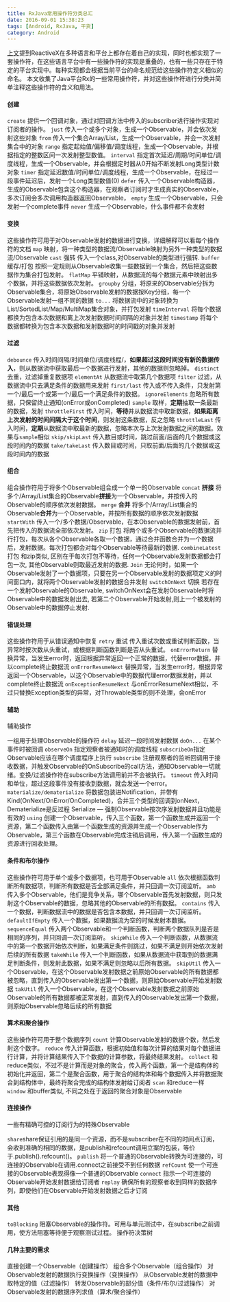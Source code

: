 ```yaml
---
title: RxJava常用操作符分类总汇
date: 2016-09-01 15:38:23
tags: [Android, RxJava, 干货]
category: Android
---
```


[上文](http://nightfarmer.github.io/2016/08/31/RxJavaClick/)提到ReactiveX在多种语言和平台上都存在着自己的实现，同时也都实现了一套操作符，在这些语言平台中有一些操作符的实现是重叠的，也有一些只存在于特定的平台实现中。每种实现都会根据当前平台的命名规范给这些操作符定义相似的命名。
本文收集了Java平台Rx的一些常用操作符，并对这些操作符进行分类并简单注释这些操作符的含义和用法。
<!-- more -->
#### 创建
`create` 提供一个回调对象，通过对回调方法中传入的subscriber进行操作实现对订阅者的操作。
`just` 传入一个或多个对象，生成一个Observable，并会依次发射这些对象
`from` 传入一个集合Array/List，生成一个Observable，并会一次发射集合中的对象
`range` 指定起始值/偏移值/调度线程，生成一个Observable，并根据指定的整数区间一次发射整型数值。
`interval` 指定首次延迟/周期/时间单位/调度线程，生成一个Observable，并会根据定时器从0开始不断发射Long类型计数对象
`timer` 指定延迟数值/时间单位/调度线程，生成一个Observable，在经过一段事件延迟后，发射一个Long类型数值(0)
`defer` 传入一个Observable构造器，生成的Observable包含这个构造器，在观察者订阅时才生成真实的Observable，多次订阅会多次调用构造器返回Observable，
`empty` 生成一个Observable，只会发射一个complete事件
`never` 生成一个Observable，什么事件都不会发射


#### 变换
这些操作符可用于对Observable发射的数据进行变换，详细解释可以看每个操作符的文档
`map` 映射，将一种类型的数据流/Observable映射为另外一种类型的数据流/Observable
`cast` 强转 传入一个class,对Observable的类型进行强转.
`buffer` 缓存/打包 按照一定规则从Observable收集一些数据到一个集合，然后把这些数据作为集合打包发射。
`flatMap` 平铺映射，从数据流的每个数据元素中映射出多个数据，并将这些数据依次发射。
`groupby` 分组，将原来的Observable分拆为Observable集合，将原始Observable发射的数据按Key分组，每一个Observable发射一组不同的数据
`to...` 将数据流中的对象转换为List/SortedList/Map/MultiMap集合对象，并打包发射
`timeInterval` 将每个数据都换为包含本次数据和离上次发射数据时间间隔的对象并发射
`timestamp` 将每个数据都转换为包含本次数据和发射数据时的时间戳的对象并发射

#### 过滤
`debounce` 传入时间间隔/时间单位/调度线程/，**如果超过这段时间没有新的数据传入**，则从数据流中获取最后一个数据进行发射，其他的数据则忽略掉。
`distinct` 去重，过滤掉重复数据项
`elementAt` 从数据流中取第几个数据项
`filter` 过滤，从数据流中只去满足条件的数据用来发射
`first/last` 传入或不传入条件，只发射第一个/最后一个或第一个/最后一个满足条件的数据。
`ignoreElements` 忽略所有数据，只保留终止通知(onError或onCompleted)
`sample` 取样，**定期**抽取一条最新的数据，发射
`throttleFirst` 传入时间，**等待**并从数据流中取新数据，**如果距离上次发射的时间间隔大于这个时间**，则发射这条数据，反之忽略
`throttleLast` 传入时间，**定期**从数据流中取最新的数据，忽略本次与上次发射数据之间的数据。效果与`sample`相似
`skip/skipLast` 传入数目或时间，跳过前面/后面的几个数据或这段时间内的数据
`take/takeLast` 传入数目或时间，只取前面/后面的几个数据或这段时间内的数据

#### 组合
组合操作符用于将多个Observable组合成一个单一的Observable
`concat` **拼接** 将多个/Array/List集合的Observable**拼接**为一个Observable，并按传入的Observable的顺序依次发射数据。
`merge` **合并** 将多个/Array/List集合的Observable**合并**为一个Observable，并按所有数据的顺序依次发射数据
`startWith` 传入一个/多个数据/Observable，在本Observable的数据发射前，首先把传入的数据流全部依次发射。
`zip` 打包 将两个或多个Observable的数据流并行打包，每次从各个Observable各取一个数据，通过合并函数合并为一个数据后，发射数据。每次打包都会对每个Observable等待最新的数据.
`combineLatest` 打包 和zip类似, 区别在于每次打包不等待，任何一个Observable发射数据都会打包一次, 其他Observable则取最近发射的数据.
`Join` 无论何时，如果一个Observable发射了一个数据项，只要在另一个Observable发射的数据项定义的时间窗口内，就将两个Observable发射的数据合并发射 
`switchOnNext` 切换 若存在一个发射Observable的Observable, switchOnNext会在发射Observable时将Observable中的数据发射出去, 若第二个Observable开始发射,则上一个被发射的Observable中的数据停止发射.


#### 错误处理
这些操作符用于从错误通知中恢复
`retry` 重试 传入重试次数或重试判断函数，当异常时按次数从头重试，或根据判断函数判断是否从头重试。
`onErrorReturn` 替换异常，当发生error时，返回根据异常返回一个正常的数据，代替error数据，并以complete终止数据流
`onErrorResumeNext` 替换异常，当发生error时，根据异常返回一个Observable，以这个Observable中的数据代理error数据发射，并以complete终止数据流
`onExceptionResumeNext` 与onErrorResumeNext相似，不过只替换Exception类型的异常，对Throwable类型的则不处理，会onError

#### 辅助

辅助操作

一组用于处理Observable的操作符
`delay` 延迟一段时间发射数据
`doOn...` 在某个事件时被回调
`observeOn` 指定观察者被通知时的调度线程
`subscribeOn`指定Observable应该在哪个调度程序上执行
`subscribe` 注册观察者的监听回调用于接收数据，并触发Observable的OnSubscribe的call方法，通知Observable一切就绪。变换/过滤操作符在subscribe方法调用前并不会被执行。
`timeout` 传入时间和单位，超过这段事件没有接收到数据，就会发送一个error。
`materialize/dematerialize` 将数据包装进Notification，并带有Kind(OnNext/OnError/OnCompleted)，合并三个类型的回调到onNext，Dematerialize是反过程
Serialize — 强制Observable按次序发射数据并且功能是有效的
`using` 创建一个Observable，传入三个函数，第一个函数生成并返回一个资源，第二个函数传入由第一个函数生成的资源并生成一个Observable作为Observable，第三个函数在Observable完成注销后调用，传入第一个函数生成的资源进行回收处理。

#### 条件和布尔操作

这些操作符可用于单个或多个数据项，也可用于Observable
`all` 依次根据函数判断所有数据项，判断所有数据是否全部满足条件，并只回调一次订阅监听。
`amb` 传入多个Observable，他们是竞争关系，哪个Observable首先发射数据，则只发射这个Observable的数据，忽略其他的Observable的所有数据。
`contains` 传入一个数据，判断数据流中的数据是否包含本数据，并只回调一次订阅监听。
`defaultIfEmpty` 传入一个数据，如果数据流为空的时候发射本数据。
`sequenceEqual` 传入两个Observable和一个判断函数，判断两个数据队列是否是相同的序列，并只回调一次订阅监听。
`skipWhile` 传入一个判断函数，从数据流中的第一个数据开始依次判断，如果满足条件则跳过，如果不满足则开始依次发射后续的所有数据
`takeWhile` 传入一个判断函数，如果从数据流中获取到的数据满足判断条件，则发射此数据，如果不满足则忽略以后所有数据。
`skipUtil` 传入一个Observable，在这个Observable发射数据之前原始Observable的所有数据都被忽略，直到传入的Observable发出第一个数据，则原始Observable开始发射数据
`takUtil` 传入一个Observable，在这个Observable发射数据之前原始Observable的所有数据都被正常发射，直到传入的Observable发出第一个数据，则原始Observable忽略后续的所有数据

####  算术和聚合操作

这些操作符可用于整个数据序列
`count` 计算Observable发射的数据个数，然后发射这个数字。
`reduce` 传入计算函数，根据初始值和每次计算的结果对每个数据进行计算，并将计算结果传入下个数据的计算参数，将最终结果发射。
`collect` 和reduce类似，不过不是计算而是对象的聚合，传入两个函数，第一个是结构体的初始化并返回，第二个是聚合函数，用于聚合的结构体和每个数据传入并将数据聚合到结构体中，最终将聚合完成的结构体发射给订阅者
`scan` 和reduce一样
`window` 和buffer类似, 不同之处在于返回的聚合对象是Observable

#### 连接操作

一些有精确可控的订阅行为的特殊Observable

`share`share保证引用的是同一个资源，而不是subscriber在不同的时间点订阅，会收到准确的相同的数据，是publish和refcount调用立案的包装，等价于.publish().refcount()。
`publish` 将一个普通的Observable转换为可连接的，可连接的Observable在调用.connect之前接受不到任何数据
`refCount` 使一个可连接的Observable表现得像一个普通的Observable
`connect` 指示一个可连接的Observable开始发射数据给订阅者
`replay` 确保所有的观察者收到同样的数据序列，即使他们在Observable开始发射数据之后才订阅


#### 其他
`toBlocking` 阻塞Observable的操作符。可用与单元测试中，在subscribe之前调用，使方法阻塞等待便于观察测试过程。
操作符决策树

#### 几种主要的需求

直接创建一个Observable（创建操作）
组合多个Observable（组合操作）
对Observable发射的数据执行变换操作（变换操作）
从Observable发射的数据中取特定的值（过滤操作）
转发Observable的部分值（条件/布尔/过滤操作）
对Observable发射的数据序列求值（算术/聚合操作）


